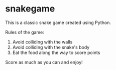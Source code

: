 # snakegame

This is a classic snake game created using Python. 

Rules of the game:

1. Avoid colliding with the walls
2. Avoid colliding with the snake's body 
3. Eat the food along the way to score points 

Score as much as you can and enjoy!
